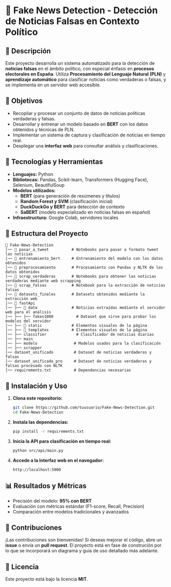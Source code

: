 # 📰 Fake News Detection - Detección de Noticias Falsas en Contexto Político

## 📌 Descripción
Este proyecto desarrolla un sistema automatizado para la detección de **noticias falsas** en el ámbito político, con especial énfasis en **procesos electorales en España**. Utiliza **Procesamiento del Lenguaje Natural (PLN)** y **aprendizaje automático** para clasificar noticias como verdaderas o falsas, y se implementa en un servidor web accesible.

## 🎯 Objetivos
- Recopilar y procesar un conjunto de datos de noticias políticas verdaderas y falsas.
- Desarrollar y entrenar un modelo basado en **BERT** con los datos obtenidos y técnicas de PLN.
- Implementar un sistema de captura y clasificación de noticias en tiempo real.
- Desplegar una **interfaz web** para consultar análisis y clasificaciones.

## 🔧 Tecnologías y Herramientas
- **Lenguajes:** Python
- **Bibliotecas:** Pandas, Scikit-learn, Transformers (Hugging Face), Selenium, BeautifulSoup
- **Modelos utilizados:**
  - **BERT** (para generación de resúmenes y títulos)
  - **Random Forest y SVM** (clasificación inicial)
  - **DuckDuckGo y BERT** para detección de contexto
  - **SaBERT** (modelo especializado en noticias falsas en español)
- **Infraestructura:** Google Colab, servidores locales

## 📂 Estructura del Proyecto
```
📂 Fake-News-Detection
│── 📁 pasar_a_tweet          # Notebooks para pasar a formato tweet las noticias
│── 📁 entrenamiento_bert     # Entrenamiento del modelo con los datos obtenidos
│── 📁 preprocesamiento       # Procesamiento con Pandas y NLTK de los datos obtenidos
│── 📁 scrap_verdaderas       # Notebooks para obtener las noticias verdaderas mediante web scrapping
│── 📁 scrap_falsas           # Notebook para la extracción de noticias falsas
│── 📁 datasets_finales       # Datasets obtenidos mediante la extracción web
│── 📁 fastApi   
│── ├── 📁 data               # Noticias extraídas mediante el servidor web para el análisis 
│── ├── ├── fakes1000          # Dataset que sirve para probar los modelos del servidor
│── ├── 📁 static             # Elementos visuales de la página  
│── ├── 📁 templates          # Elementos visuales de la página  
│── ├── classifier             # Clasificador de noticias diarias
│── ├── main            
│── ├── modelo                # Modelos usados para la clasificación
│── ├── scrapper
│── dataset_unificado         # Dataset de noticias verdaderas y falsas
│── dataset_unificado_pro     # Dataset de noticias verdaderas y falsas procesado con NLTK
│── requirements.txt          # Dependencias necesarias
```

## 🚀 Instalación y Uso
1. **Clona este repositorio:**
   ```bash
   git clone https://github.com/tuusuario/Fake-News-Detection.git
   cd Fake-News-Detection
   ```
2. **Instala las dependencias:**
   ```bash
   pip install -r requirements.txt
   ```
3. **Inicia la API para clasificación en tiempo real:**
   ```bash
   python src/api/main.py
   ```
4. **Accede a la interfaz web en el navegador:**
   ```
   http://localhost:5000
   ```

## 📊 Resultados y Métricas
- Precisión del modelo: **95% con BERT**
- Evaluación con métricas estándar (F1-score, Recall, Precision)
- Comparación entre modelos tradicionales y avanzados

## 📌 Contribuciones
¡Las contribuciones son bienvenidas! Si deseas mejorar el código, abre un **issue** o envía un **pull request**.
El proyecto está en fase de construción por lo que se incorporará un diagrama y guía de uso detallado más adelante.

## 📜 Licencia
Este proyecto está bajo la licencia **MIT**.
